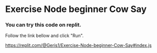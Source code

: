 # Exercise Node beginner Cow Say



### You can try this code on replit. 

Follow the link bellow and click "Run". 

https://replit.com/@Geris1/Exercise-Node-beginner-Cow-Say#index.js
